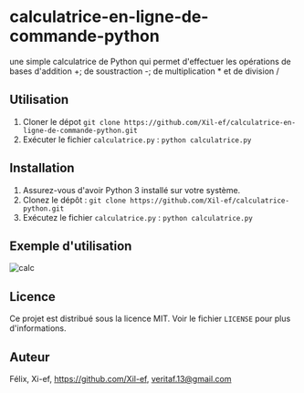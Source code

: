 # calculatrice-en-ligne-de-commande-python
une simple calculatrice de Python qui permet d'effectuer les opérations de bases d'addition +; de soustraction -; de multiplication * et de division /

## Utilisation
1. Cloner le dépot `git clone https://github.com/Xil-ef/calculatrice-en-ligne-de-commande-python.git`
2. Exécuter le fichier `calculatrice.py` : `python calculatrice.py`

## Installation
1. Assurez-vous d'avoir Python 3 installé sur votre système.
2. Clonez le dépôt : `git clone https://github.com/Xil-ef/calculatrice-python.git`
3. Exécutez le fichier `calculatrice.py` : `python calculatrice.py`

## Exemple d'utilisation
![calc](https://github.com/user-attachments/assets/53439385-1a38-4c17-8f86-96bd65ff48e2)


## Licence
Ce projet est distribué sous la licence MIT. Voir le fichier `LICENSE` pour plus d'informations.

## Auteur

Félix, Xi-ef, https://github.com/Xil-ef, veritaf.13@gmail.com
